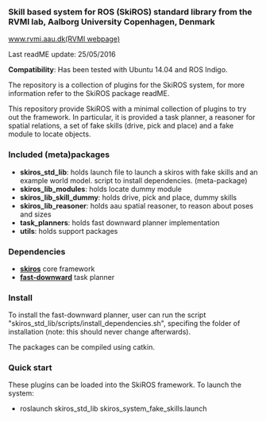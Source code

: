 ### Skill based system for ROS (SkiROS) standard library from the RVMI lab, Aalborg University Copenhagen, Denmark

[www.rvmi.aau.dk(RVMI webpage)](http://homes.m-tech.aau.dk/mrp/skiros/)

Last readME update: 25/05/2016  

**Compatibility**: Has been tested with Ubuntu 14.04 and ROS Indigo.

The repository is a collection of plugins for the SkiROS system, for more information refer to the SkiROS package readME.  

This repository provide SkiROS with a minimal collection of plugins to try out the framework. In particular, it is provided a task planner, a reasoner for spatial relations, a set of fake skills (drive, pick and place) and a fake module to locate objects.

### Included (meta)packages 
* **skiros_std_lib**: holds launch file to launch a skiros with fake skills and an example world model. script to install dependencies. (meta-package)  
* **skiros_lib_modules**: holds locate dummy module
* **skiros_lib_skill_dummy**: holds drive, pick and place, dummy skills
* **skiros_lib_reasoner**: holds aau spatial reasoner, to reason about poses and sizes
* **task_planners**: holds fast downward planner implementation
* **utils**: holds support packages

### Dependencies
* [**skiros**](git@git.rvmi.aau.dk:aau-projects/skiros.git) core framework
* [**fast-downward**](http://gki.informatik.uni-freiburg.de/tools/tfd/downloads.html) task planner

### Install

To install the fast-downward planner, user can run the script "skiros_std_lib/scripts/install_dependencies.sh", specifing the folder of installation (note: this should never change afterwards).

The packages can be compiled using catkin.

### Quick start
These plugins can be loaded into the SkiROS framework. To launch the system:

* roslaunch skiros_std_lib skiros_system_fake_skills.launch


